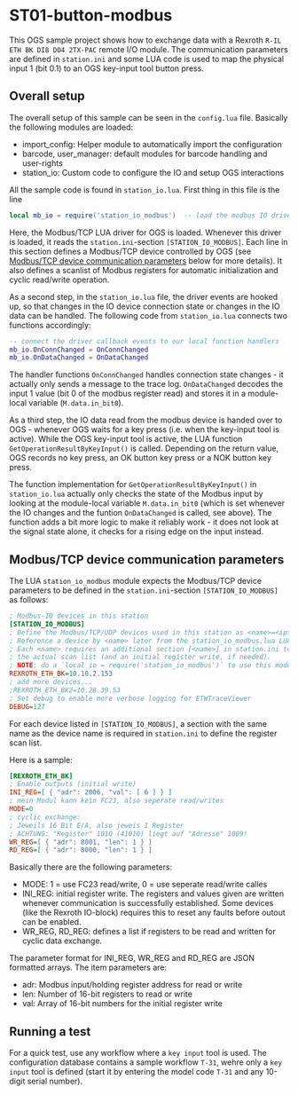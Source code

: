 # ST01-button-modbus

This OGS sample project shows how to exchange data with a Rexroth
`R-IL ETH BK DI8 DO4 2TX-PAC` remote I/O module. The communication parameters
are defined in `station.ini` and some LUA code is used to map the physical
input 1 (bit 0.1) to an OGS key-input tool button press.

## Overall setup

The overall setup of this sample can be seen in the `config.lua` file. Basically the
following modules are loaded:

- import_config: Helper module to automatically import the configuration
- barcode, user_manager: default modules for barcode handling and user-rights
- station_io: Custom code to configure the IO and setup OGS interactions

All the sample code is found in `station_io.lua`. First thing in this file is the line

``` lua
local mb_io = require('station_io_modbus')  -- load the modbus IO driver
```

Here, the Modbus/TCP LUA driver for OGS is loaded. Whenever this driver is loaded, it
reads the `station.ini`-section `[STATION_IO_MODBUS]`. Each line in this section defines
a Modbus/TCP device controlled by OGS (see [Modbus/TCP device communication parameters](#modbustcp-device-communication-parameters) below for more details). It also defines a scanlist of
Modbus registers for automatic initialization and cyclic read/write operation.

As a second step, in the `station_io.lua` file, the driver events are hooked up, so
that changes in the IO device connection state or changes in the IO data can be handled.
The following code from `station_io.lua` connects two functions accordingly:

``` lua
-- connect the driver callback events to our local function handlers
mb_io.OnConnChanged = OnConnChanged
mb_io.OnDataChanged = OnDataChanged
```

The handler functions `OnConnChanged` handles connection state changes - it actually only sends a message to the trace log. `OnDataChanged` decodes the input 1 value (bit 0 of the
modbus register read) and stores it in a module-local variable (`M.data.in_bit0`).

As a third step, the IO data read from the modbus device is handed over to OGS - whenever
OGS waits for a key press (i.e. when the key-input tool is active). While the OGS key-input
tool is active, the LUA function `GetOperationResultByKeyInput()` is called. Depending on
the return value, OGS records no key press, an OK button key press or a NOK button key press.

The function implementation for `GetOperationResultByKeyInput()` in `station_io.lua` actually
only checks the state of the Modbus input by looking at the module-local variable `M.data.in_bit0` (which is set whenever the IO changes and the funtion `OnDataChanged` is called, see
above). The function adds a bit more logic to make it reliably work - it does not look at
the signal state alone, it checks for a rising edge on the input instead.

## Modbus/TCP device communication parameters

The LUA `station_io_modbus` module expects the Modbus/TCP device parameters to
be defined in the `station.ini`-section `[STATION_IO_MODBUS]` as follows:

``` ini
; Modbus-IO devices in this station
[STATION_IO_MODBUS]
; Define the Modbus/TCP/UDP devices used in this station as <name>=<ip>[,<params>]
; Reference a device by <name> later from the station_io_modbus.lua LUA module.
; Each <name> requires an additional section [<name>] in station.ini to define
; the actual scan list (and an initial register write, if needed).
; NOTE: do a `local io = require('station_io_modbus')` to use this module.
REXROTH_ETH_BK=10.10.2.153
; add more devices...
;REXROTH_ETH_BK2=10.28.39.53
; Set debug to enable more verbose logging for ETWTraceViewer
DEBUG=127
```

For each device listed in `[STATION_IO_MODBUS]`, a section with the same name as the
device name is required in `station.ini` to define the register scan list.

Here is a sample:

``` ini
[REXROTH_ETH_BK]   
; Enable outputs (initial write)
INI_REG=[ { "adr": 2006, "val": [ 6 ] } ]
; mein Modul kann kein FC23, also seperate read/writes
MODE=0
; cyclic exchange:
; Jeweils 16 Bit E/A, also jeweis 1 Register
; ACHTUNG: "Register" 1010 (41010) liegt auf "Adresse" 1009!
WR_REG=[ { "adr": 8001, "len": 1 } ]
RD_REG=[ { "adr": 8000, "len": 1 } ]
```

Basically there are the following parameters:

- MODE: 1 = use FC23 read/write, 0 = use seperate read/write calles
- INI_REG: initial register write. The registers and values given are written whenever
  communication is successfully established. Some devices (like the Rexroth IO-block)
  requires this to reset any faults before outout can be enabled.
- WR_REG, RD_REG: defines a list if registers to be read and written for cyclic data
  exchange.

The parameter format for INI_REG, WR_REG and RD_REG are JSON formatted arrays. The item
parameters are:

- adr: Modbus input/holding register address for read or write
- len: Number of 16-bit registers to read or write
- val: Array of 16-bit numbers for the initial register write

## Running a test

For a quick test, use any workflow where a `key input` tool is used.
The configuration database contains a sample workflow `T-31`, wehre only a `key input` tool is
defined (start it by entering the model code `T-31` and any 10-digit serial number).
